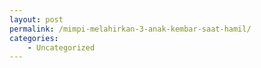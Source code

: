 ```yaml
---
layout: post
permalink: /mimpi-melahirkan-3-anak-kembar-saat-hamil/
categories:
    - Uncategorized
---
```


